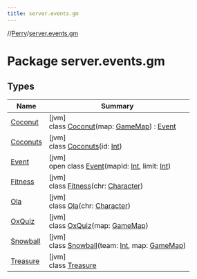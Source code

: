 ```yaml
---
title: server.events.gm
---
```

//[Perry](../../index.html)/[server.events.gm](index.html)



# Package server.events.gm



## Types


| Name | Summary |
|---|---|
| [Coconut](-coconut/index.html) | [jvm]<br>class [Coconut](-coconut/index.html)(map: [GameMap](../server.maps/-game-map/index.html)) : [Event](-event/index.html) |
| [Coconuts](-coconuts/index.html) | [jvm]<br>class [Coconuts](-coconuts/index.html)(id: [Int](https://kotlinlang.org/api/latest/jvm/stdlib/kotlin/-int/index.html)) |
| [Event](-event/index.html) | [jvm]<br>open class [Event](-event/index.html)(mapId: [Int](https://kotlinlang.org/api/latest/jvm/stdlib/kotlin/-int/index.html), limit: [Int](https://kotlinlang.org/api/latest/jvm/stdlib/kotlin/-int/index.html)) |
| [Fitness](-fitness/index.html) | [jvm]<br>class [Fitness](-fitness/index.html)(chr: [Character](../client/-character/index.html)) |
| [Ola](-ola/index.html) | [jvm]<br>class [Ola](-ola/index.html)(chr: [Character](../client/-character/index.html)) |
| [OxQuiz](-ox-quiz/index.html) | [jvm]<br>class [OxQuiz](-ox-quiz/index.html)(map: [GameMap](../server.maps/-game-map/index.html)) |
| [Snowball](-snowball/index.html) | [jvm]<br>class [Snowball](-snowball/index.html)(team: [Int](https://kotlinlang.org/api/latest/jvm/stdlib/kotlin/-int/index.html), map: [GameMap](../server.maps/-game-map/index.html)) |
| [Treasure](-treasure/index.html) | [jvm]<br>class [Treasure](-treasure/index.html) |

